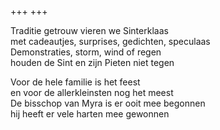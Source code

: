 +++
+++

Traditie getrouw vieren we Sinterklaas \
met cadeautjes, surprises, gedichten, speculaas \
Demonstraties, storm, wind of regen \
houden de Sint en zijn Pieten niet tegen

Voor de hele familie is het feest \
en voor de allerkleinsten nog het meest \
De bisschop van Myra is er ooit mee begonnen  \
hij heeft er vele harten mee gewonnen
